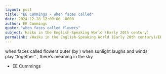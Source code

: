 ```yaml
---
layout: post
title: "EE Cummings - when faces called"
date: 2024-12-28 12:00:00 -0000
author: EE Cummings
quote: "when faces called flowers"
subject: Haiku in the English-Speaking World (Early 20th century)
permalink: /Haiku in the English-Speaking World (Early 20th century)/EE Cummings/EE Cummings - when faces called
---
```


when faces called flowers
   outer  (by )
   when  sunlight laughs 
   and  winds  
   play “together”  ,
   there’s  meaning in  the  sky

- EE Cummings

